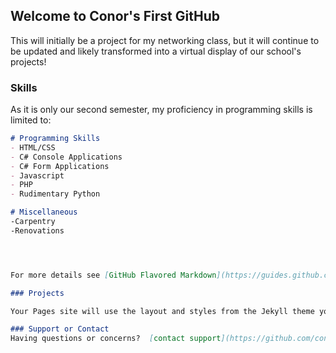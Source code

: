 ## Welcome to Conor's First GitHub

This will initially be a project for my networking class, but it will continue to be updated and likely transformed into a virtual display of our school's projects!

### Skills

As it is only our second semester, my proficiency in programming skills is limited to:

```markdown
# Programming Skills
- HTML/CSS
- C# Console Applications
- C# Form Applications
- Javascript
- PHP
- Rudimentary Python

# Miscellaneous
-Carpentry
-Renovations




For more details see [GitHub Flavored Markdown](https://guides.github.com/features/mastering-markdown/).

### Projects

Your Pages site will use the layout and styles from the Jekyll theme you have selected in your [repository settings](https://github.com/conshea/flashy-template/settings). The name of this theme is saved in the Jekyll `_config.yml` configuration file.

### Support or Contact
Having questions or concerns?  [contact support](https://github.com/contact) and we’ll help you sort it out.
